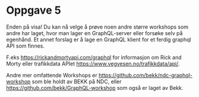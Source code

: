 # Oppgave 5

Enden på visa! Du kan nå velge å prøve noen andre større workshops som andre har laget, hvor man lager en GraphQL-server eller forsøke selv på egenhånd. Et annet forslag er å lage en GraphQL klient for et ferdig graphql API som finnes.

F.eks https://rickandmortyapi.com/graphql for informasjon om Rick and Morty eller trafikkdata APIet https://www.vegvesen.no/trafikkdata/api/.

Andre mer omfattende Workshops er https://github.com/bekk/ndc-graphql-workshop som ble holdt av BEKK på NDC, eller https://github.com/bekk/GraphQL-workshop som også er laget av Bekk.
